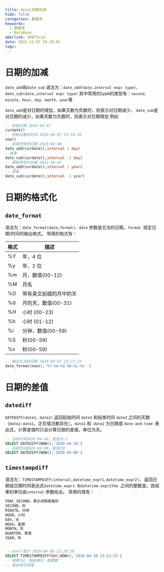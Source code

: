 ```yaml
---
title: mysql日期加减
hide: false
categories: 数据库
keywords:
  - 数据库
  - DataBase
abbrlink: 388f5c14
date: 2021-12-07 19:20:01
tags:
---
```


# 日期的加减
`date_add`和`date_sub`
语法为：`date_add(date,interval expr type)、date_sub(date,interval expr type)`
其中常用的type的类型有：`second、minute、hour、day、month、year`等

`date_add`是对日期的增加，如果天数为负数时，则表示对日期减少，
`date_sub`是对日期的减少，如果天数为负数时，则表示对日期增加
例如
```sql
-- 获取日期 2020-04-07
curdate()
-- 获取日期加时间 2020-04-07 23:10:30
now()
-- 获取明天的日期 2020-04-08
date_add(curdate(),interval 1 day)
--或者
date_sub(curdate(),interval -1 day)
-- 获取明年的日期 2021-04-07
date_add(curdate(),interval 1 year)
-- 或者
date_sub(curdate(),interval -1 year)
```

# 日期的格式化
## `date_format`

语法为：`date_format(date,format)，date` 参数是合法的日期。`format `规定日期/时间的输出格式。
常用的格式有：

格式 |	描述
---- | ---
%Y |	年，4 位
%y |	年，2 位
%m |	月，数值(00-12)
%M |	月名
%D |	带有英文前缀的月中的天
%d |	月的天，数值(00-31)
%H |	小时 (00-23)
%h |	小时 (01-12)
%i |	分钟，数值(00-59)
%S |	秒(00-59)
%s |	秒(00-59)
```sql
-- 格式化当前日期 2020-04-07 23:23:23
date_format(now(),'%Y-%m-%d %H:%i:%s' )
```
# 日期的差值
## `datediff`
`DATEDIFF(date1，date2)` 返回起始时间 `date1` 和结束时间 `date2` 之间的天数（`date2-date1`，正负情况都存在）。`date1` 和` date2` 为日期或 `date-and-time `表达式，计算差值时只会计算日期的差值，单位为天。
```sql
-- 当前时间2020-04-08，差值为-2
SELECT DATEDIFF(NOW(),'2020-04-10') 
-- 当前时间2020-04-08，差值为2
SELECT DATEDIFF(NOW(),'2020-04-06') 
```

## `timestampdiff`
语法为：`TIMESTAMPDIFF(interval,datetime_expr1,datetime_expr2)。`
返回日期或日期时间表达式`datetime_expr1 和datetime_expr2the `之间的整数差。其结果的单位由`interval` 参数给出。
常用的值有：
```sql
FRAC_SECOND。表示间隔是毫秒
SECOND。秒
MINUTE。分钟
HOUR。小时
DAY。天
WEEK。星期
MONTH。月
QUARTER。季度
YEAR。年


-- now()值为 2020-04-08 23:20:20
SELECT TIMESTAMPDIFF(DAY,NOW(),'2020-04-10 23:23:23') 
-- 结果为2，相差两天，取整数
-- 其他单位同理
```
